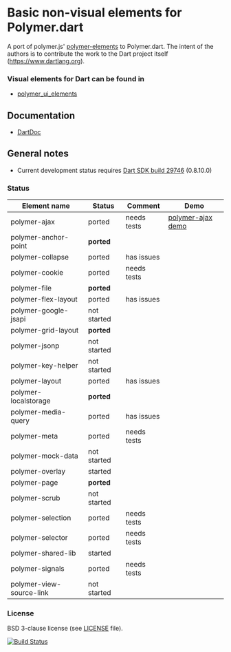 # Basic non-visual elements for Polymer.dart

A port of polymer.js' [polymer-elements](https://github.com/Polymer/polymer-elements) to Polymer.dart. 
The intent of the authors is to contribute the work to the Dart project itself (https://www.dartlang.org).

### Visual elements for Dart can be found in
* [polymer_ui_elements](https://github.com/ErikGrimes/polymer_ui_elements)

## Documentation
* [DartDoc](http://erikgrimes.github.io/polymer_elements/docs/index.html)

## General notes

* Current development status requires [Dart SDK build 29746](http://gsdview.appspot.com/dart-editor-archive-continuous/29746/) (0.8.10.0)

### Status

Element name                    |   Status    | Comment      | Demo
------------------------------- | ----------- | ------------ | ----
polymer-ajax                    | ported      | needs tests  | [polymer-ajax demo](http://erikgrimes.github.io/polymer_elements/build/polymer_ajax.html)
polymer-anchor-point            | **ported**  |              |
polymer-collapse                | ported      | has issues   |
polymer-cookie                  | ported      | needs tests  |
polymer-file                    | **ported**  |              |
polymer-flex-layout             | ported      | has issues   |
polymer-google-jsapi            | not started |              |
polymer-grid-layout             | **ported**  |              |
polymer-jsonp                   | not started |              |
polymer-key-helper              | not started |              |
polymer-layout                  | ported      | has issues   |
polymer-localstorage            | **ported**  |              |
polymer-media-query             | ported      | has issues   |
polymer-meta                    | ported      | needs tests  |
polymer-mock-data               | not started |              |
polymer-overlay                 | started     |              |
polymer-page                    | **ported**  |              |
polymer-scrub                   | not started |              |
polymer-selection               | ported      | needs tests  |
polymer-selector                | ported      | needs tests  |
polymer-shared-lib              | started     |              |
polymer-signals                 | ported      | needs tests  |
polymer-view-source-link        | not started |              |


### License
BSD 3-clause license (see [LICENSE](https://github.com/ErikGrimes/polymer_elements/blob/master/LICENSE) file).

[![Build Status](https://drone.io/github.com/ErikGrimes/polymer_elements/status.png)](https://drone.io/github.com/ErikGrimes/polymer_elements/latest)

